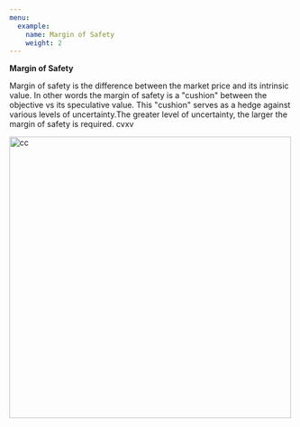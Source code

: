 ```yaml
---
menu:
  example:
    name: Margin of Safety
    weight: 2
---
```

**Margin of Safety**

Margin of safety is the difference between the market price and its intrinsic value. In other words the margin of safety is a "cushion" between the objective vs its speculative value. This "cushion" serves as a hedge against various levels of uncertainty.The greater level of uncertainty, the larger the margin of safety is required. cvxv

<p><img src="/courses/example/example5_files/download.jpg" alt="cc" width="500" ></p>